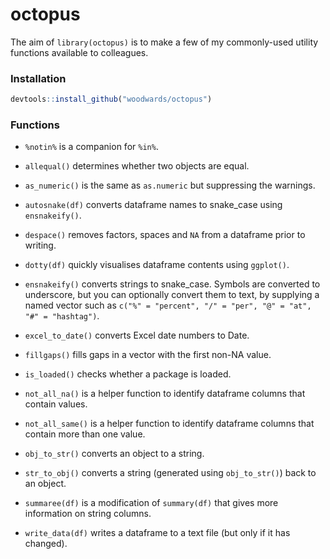 # octopus

The aim of `library(octopus)` is to make a few of my commonly-used utility functions available to colleagues.

### Installation

```r
devtools::install_github("woodwards/octopus")
```

### Functions

* `%notin%` is a companion for `%in%`. 

* `allequal()` determines whether two objects are equal.

* `as_numeric()` is the same as `as.numeric` but suppressing the warnings.

* `autosnake(df)` converts dataframe names to snake_case using `ensnakeify()`.

* `despace()` removes factors, spaces and `NA` from a dataframe prior to writing.

* `dotty(df)` quickly visualises dataframe contents using `ggplot()`. 

* `ensnakeify()` converts strings to snake_case. Symbols are converted to underscore, but you can optionally convert them to text, by supplying a named vector such as `c("%" = "percent", "/" = "per", "@" = "at", "#" = "hashtag")`.

* `excel_to_date()` converts Excel date numbers to Date.

* `fillgaps()` fills gaps in a vector with the first non-NA value.

* `is_loaded()` checks whether a package is loaded.

* `not_all_na()` is a helper function to identify dataframe columns that contain values.

* `not_all_same()` is a helper function to identify dataframe columns that contain more than one value.

* `obj_to_str()` converts an object to a string.

* `str_to_obj()` converts a string (generated using `obj_to_str()`) back to an object.

* `summaree(df)` is a modification of `summary(df)` that gives more information on string columns.

* `write_data(df)` writes a dataframe to a text file (but only if it has changed).


